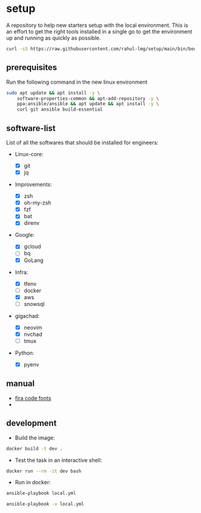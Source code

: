 # setup

A repository to help new starters setup with the local environment.
This is an effort to get the right tools installed in a single go to get the environment up and
running as quickly as possible.

```bash
curl -sS https://raw.githubusercontent.com/rahul-lmg/setup/main/bin/bootstrap.sh | bash
```

## prerequisites

Run the following command in the new linux environment

```bash
sudo apt update && apt install -y \
    software-properties-common && apt-add-repository -y \
    ppa:ansible/ansible && apt update && apt install -y \
    curl git ansible build-essential
```

## software-list

List of all the softwares that should be installed for engineers:

- Linux-core:
  - [x] git
  - [x] jq
- Improvements:
  - [x] zsh
  - [x] oh-my-zsh
  - [x] fzf
  - [x] bat
  - [x] direnv
- Google:

  - [x] gcloud
  - [ ] bq
  - [x] GoLang

- Infra:

  - [x] tfenv
  - [ ] docker
  - [x] aws
  - [ ] snowsql

- gigachad:
  - [x] neovim
  - [x] nvchad
  - [ ] tmux
- Python:
  - [x] pyenv

## manual

- [fira code fonts](https://www.nerdfonts.com/font-downloads)
-

## development

- Build the image:

```bash
docker build -t dev .
```

- Test the task in an interactive shell:

```bash
docker run --rm -it dev bash
```

- Run in docker:

```bash
ansible-playbook local.yml

ansible-playbook -v local.yml
```
